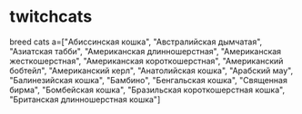 # twitchcats
breed cats
a=["Абиссинская кошка", "Австралийская дымчатая", "Азиатская табби", "Американская длинношерстная", "Американская жесткошерстная", "Американская короткошерстная", "Американский бобтейл", "Американский керл", "Анатолийская кошка", "Арабский мау", "Балинезийская кошка", "Бамбино", "Бенгальская кошка", "Священная бирма", "Бомбейская кошка", "Бразильская короткошерстная кошка", "Британская длинношерстная кошка"]
